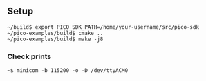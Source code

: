 ## Setup

```
~/build$ export PICO_SDK_PATH=/home/your-username/src/pico-sdk
~/pico-examples/build$ cmake ..
~/pico-examples/build$ make -j8
```

### Check prints

```
~$ minicom -b 115200 -o -D /dev/ttyACM0
```
